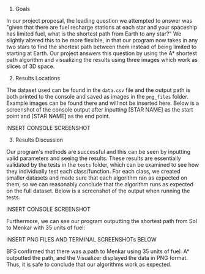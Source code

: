 1. Goals

 In our project proposal, the leading question we attempted to answer was "given that there are fuel recharge stations at each star and your spaceship has limited fuel, 
 what is the shortest path from Earth to any star?" We slightly altered this to be more flexible, in that our program now takes in any two stars to find the shortest path
 between them instead of being limited to starting at Earth.
 Our project answers this question by using the A* shortest path algorithm and visualizing the results using three images which work as slices of 3D space. 
 
 2. Results Locations
 
 The dataset used can be found in the ```data.csv``` file and the output path is both printed to the console and saved as images in the ```png_files``` folder.
 Example images can be found there and will not be inserted here. Below is a screenshot of the console output after inputting [STAR NAME] as the start point and [STAR NAME]
 as the end point.
 
 INSERT CONSOLE SCREENSHOT
 
 3. Results Discussion
 
 Our program's methods are successful and this can be seen by inputting valid parameters and seeing the results. These results are essentially validated by the tests
 in the ```tests``` folder, which can be examined to see how they individually test each class/function. For each class, we created smaller datasets and made sure that each algorithm ran as expected on them, so we can reasonably conclude that the algorithm runs as expected on the full dataset. Below is a screenshot of the output when running the tests.
 
 INSERT CONSOLE SCREENSHOT
 
 Furthermore, we can see our program outputting the shortest path from Sol to Menkar with 35 units of fuel:

 INSERT PNG FILES AND TERMINAL SCREENSHOTs BELOW

 BFS confirmed that there was a path to Menkar using 35 units of fuel. A* outputted the path, and the Visualizer displayed the data in PNG format. Thus, it is safe to conclude that our algorithms work as expected.
